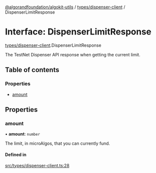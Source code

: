 [@algorandfoundation/algokit-utils](../README.md) / [types/dispenser-client](../modules/types_dispenser_client.md) / DispenserLimitResponse

# Interface: DispenserLimitResponse

[types/dispenser-client](../modules/types_dispenser_client.md).DispenserLimitResponse

The TestNet Dispenser API response when getting the current limit.

## Table of contents

### Properties

- [amount](types_dispenser_client.DispenserLimitResponse.md#amount)

## Properties

### amount

• **amount**: `number`

The limit, in microAlgos, that you can currently fund.

#### Defined in

[src/types/dispenser-client.ts:28](https://github.com/algorandfoundation/algokit-utils-ts/blob/main/src/types/dispenser-client.ts#L28)
